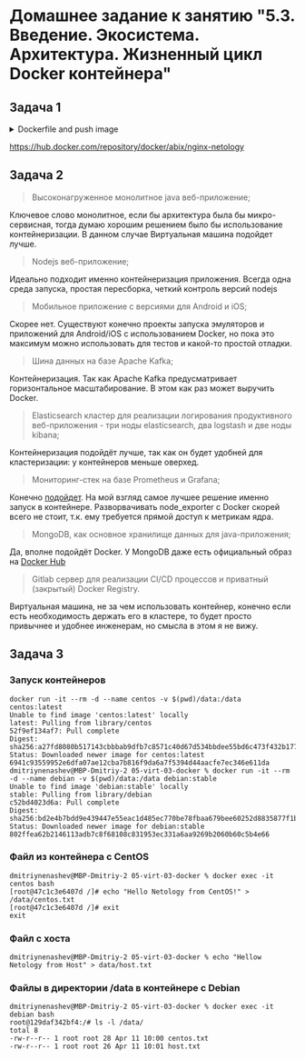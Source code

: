 # Домашнее задание к занятию "5.3. Введение. Экосистема. Архитектура. Жизненный цикл Docker контейнера"

## Задача 1

<details>
<summary>Dockerfile and push image</summary>

```dockerfile
FROM nginx:alpine
COPY index.html /usr/share/nginx/html/index.html
```

```shell
dmitriynenashev@MBP-Dmitriy-2 05-virt-03-docker % docker build -t abix/nginx-netology .
[+] Building 1.3s (7/7) FINISHED                                                          
 => [internal] load build definition from Dockerfile                                 0.5s
 => => transferring dockerfile: 36B                                                  0.0s
 => [internal] load .dockerignore                                                    0.3s
 => => transferring context: 2B                                                      0.0s
 => [internal] load metadata for docker.io/library/nginx:alpine                      0.0s
 => [internal] load build context                                                    0.2s
 => => transferring context: 31B                                                     0.0s
 => [1/2] FROM docker.io/library/nginx:alpine                                        0.0s
 => CACHED [2/2] COPY index.html /usr/share/nginx/html/index.html                    0.0s
 => exporting to image                                                               0.3s
 => => exporting layers                                                              0.0s
 => => writing image sha256:7946249c6f37b69056ba9279fff424cb03ddc1253cfa4744a5a2b37  0.0s
 => => naming to docker.io/abix/nginx-netology                                       0.0s
dmitriynenashev@MBP-Dmitriy-2 05-virt-03-docker % docker push abix/nginx-netology:latest
The push refers to repository [docker.io/abix/nginx-netology]
8cde0cba101d: Pushed 
bf3ec059f5ae: Layer already exists 
12751e857215: Layer already exists 
647712d5ea56: Layer already exists 
a0b311f5c332: Layer already exists 
b7ccafc028c4: Layer already exists 
4f4ce317c6bb: Layer already exists 
latest: digest: sha256:f43e7780659b289524f4132495b840978cb4c3743299290262ed79461a024123 size: 1775
```
</details>

https://hub.docker.com/repository/docker/abix/nginx-netology

## Задача 2

> Высоконагруженное монолитное java веб-приложение;

Ключевое слово монолитное, если бы архитектура была бы микро-сервисная, тогда думаю хорошим решением было бы использование контейнеризации. В данном случае Виртуальная машина подойдет лучше.

> Nodejs веб-приложение;

Идеально подходит именно контейнеризация приложения. Всегда одна среда запуска, простая пересборка, четкий контроль версий nodejs

> Мобильное приложение c версиями для Android и iOS;

Скорее нет. Существуют конечно проекты запуска эмуляторов и приложений для Android/iOS с использованием Docker, но пока это максимум можно использовать для тестов и какой-то простой отладки.

> Шина данных на базе Apache Kafka;

Контейнеризация. Так как Apache Kafka предусматривает горизонтальное масштабирование. В этом как раз может выручить Docker.
 
> Elasticsearch кластер для реализации логирования продуктивного веб-приложения - три ноды elasticsearch, два logstash и две ноды kibana;

Контейнеризация подойдёт лучше, так как он будет удобней для кластеризации: у контейнеров меньше оверхед.

> Мониторинг-стек на базе Prometheus и Grafana;
 
Конечно [подойдет](https://grafana.com/blog/2019/05/07/ask-us-anything-should-i-run-prometheus-in-a-container/). На мой взгляд самое лучшее решение именно запуск в контейнере. Разворвачивать node_exporter с Docker скорей всего не стоит, т.к. ему требуется прямой доступ к метрикам ядра.

> MongoDB, как основное хранилище данных для java-приложения;

Да, вполне подойдёт Docker. У MongoDB даже есть официальный образ на [Docker Hub](https://hub.docker.com/_/mongo) 

> Gitlab сервер для реализации CI/CD процессов и приватный (закрытый) Docker Registry.

Виртуальная машина, не за чем использовать контейнер, конечно если есть необходимость держать его в кластере, то будет просто привычнее и удобнее инженерам, но смысла в этом я не вижу.

## Задача 3

### Запуск контейнеров

```shell
docker run -it --rm -d --name centos -v $(pwd)/data:/data centos:latest
Unable to find image 'centos:latest' locally
latest: Pulling from library/centos
52f9ef134af7: Pull complete 
Digest: sha256:a27fd8080b517143cbbbab9dfb7c8571c40d67d534bbdee55bd6c473f432b177
Status: Downloaded newer image for centos:latest
6941c93559952e6dfa07ae12cba7b816f9da6a7f5394d44aacfe7ec346e611da
dmitriynenashev@MBP-Dmitriy-2 05-virt-03-docker % docker run -it --rm -d --name debian -v $(pwd)/data:/data debian:stable
Unable to find image 'debian:stable' locally
stable: Pulling from library/debian
c52bd4023d6a: Pull complete 
Digest: sha256:bd2e4b7bdd9e439447e55eac1d485ec770be78fbaa679bee60252d8835877f1b
Status: Downloaded newer image for debian:stable
802ffea62b2146113adb7c8f68108c831953ec331a6aa9269b2060b60c5b4e66
```

### Файл из контейнера с CentOS

```shell
dmitriynenashev@MBP-Dmitriy-2 05-virt-03-docker % docker exec -it centos bash
[root@47c1c3e6407d /]# echo "Hello Netology from CentOS!" > /data/centos.txt
[root@47c1c3e6407d /]# exit
exit
```

### Файл с хоста

```shell
dmitriynenashev@MBP-Dmitriy-2 05-virt-03-docker % echo "Hellow Netology from Host" > data/host.txt
```

### Файлы в директории /data в контейнере с Debian

```shell
dmitriynenashev@MBP-Dmitriy-2 05-virt-03-docker % docker exec -it debian bash
root@129daf342bf4:/# ls -l /data/
total 8
-rw-r--r-- 1 root root 28 Apr 11 10:00 centos.txt
-rw-r--r-- 1 root root 26 Apr 11 10:01 host.txt
```